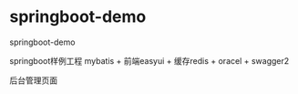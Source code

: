 # springboot-demo
springboot-demo

springboot样例工程 mybatis + 前端easyui + 缓存redis  + oracel + swagger2

后台管理页面
